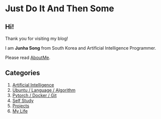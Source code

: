 # Just Do It And Then Some

## Hi!

Thank you for visiting my blog!

I am **Junha Song** from South Korea and Artificial Intelligence Programmer.

Please read [AboutMe](https://junha1125.github.io/about/).



## Categories

1. [Artificial Intelligence](https://junha1125.github.io/artificial-intelligence/)
2. [Ubuntu / Language / Algorithm](https://junha1125.github.io/ubuntu-python-algorithm/)
3. [Pytorch / Docker / Git](https://junha1125.github.io/pytorch-docker-git/)
4. [Self Study](https://junha1125.github.io/Self-Study/)
5. [Projects](https://junha1125.github.io/projects/)
6. [My Life](https://junha1125.github.io/my-life/)